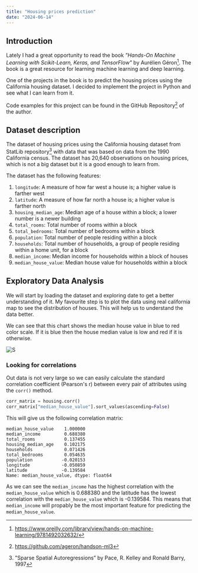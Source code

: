 ```yaml
---
title: "Housing prices prediction"
date: "2024-06-14"
---
```


## Introduction

Lately I had a great opportunity to read the book _"Hands-On Machine Learning with Scikit-Learn, Keras, and TensorFlow"_ by Aurélien Géron[^1]. The book is a great resource for learning machine learning and deep learning. 

One of the projects in the book is to predict the housing prices using the California housing dataset. I decided to implement the project in Python and see what I can learn from it. 

Code examples for this project can be found in the GitHub Repository[^2] of the author.


## Dataset description

The dataset of housing prices using the California housing dataset from StatLib repository[^3] with data that was based on data from the 1990 California census. The dataset has 20,640 observations on housing prices, which is not a big dataset but it is a good enough to learn from. 

The dataset has the following features:

1. `longitude`: A measure of how far west a house is; a higher value is farther west
2. `latitude`: A measure of how far north a house is; a higher value is farther north
3. `housing_median_age`: Median age of a house within a block; a lower number is a newer building
4. `total_rooms`: Total number of rooms within a block
5. `total_bedrooms`: Total number of bedrooms within a block
6. `population`: Total number of people residing within a block
7. `households`: Total number of households, a group of people residing within a home unit, for a block
8. `median_income`: Median income for households within a block of houses
9. `median_house_value`: Median house value for households within a block


## Exploratory Data Analysis
We will start by loading the dataset and exploring date to get a better understanding of it. My favourite step is to plot the data using real california map to see the distribution of houses. This will help us to understand the data better. 

We can see that this chart shows the median house value in blue to red color scale. If it is blue then the house median value is low and red if it is otherwise. 

![S](https://imgur.com/QCZ90M7.png)

### Looking for correlations

Out data is not very large so we can easily calculate the standard correlation coefficient (Pearson's r) between every pair of attributes using the `corr()` method. 

```python
corr_matrix = housing.corr()
corr_matrix["median_house_value"].sort_values(ascending=False)
```

This will give us the following correlation matrix:


```
median_house_value    1.000000
median_income         0.688380
total_rooms           0.137455
housing_median_age    0.102175
households            0.071426
total_bedrooms        0.054635
population           -0.020153
longitude            -0.050859
latitude             -0.139584
Name: median_house_value, dtype: float64
```

As we can see the `median_income` has the highest correlation with the `median_house_value` which is 0.688380 and the latitude has the lowest correlation with the `median_house_value` which is -0.139584. This means that `median_income` will propably be the most important feature for predicting the `median_house_value`.




[^1]: https://www.oreilly.com/library/view/hands-on-machine-learning/9781492032632/
[^2]: https://github.com/ageron/handson-ml3
[^3]: "Sparse Spatial Autoregressions” by Pace, R. Kelley and Ronald Barry, 1997






